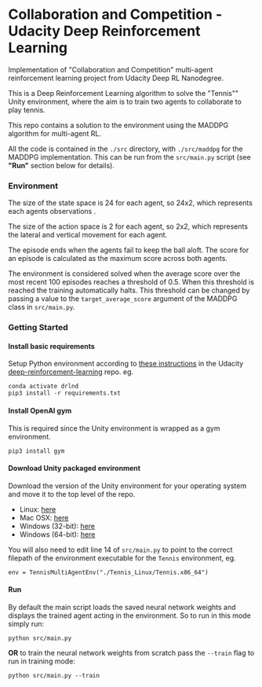 # Collaboration and Competition - Udacity Deep Reinforcement Learning
Implementation of "Collaboration and Competition" multi-agent reinforcement learning project from Udacity Deep RL Nanodegree.

This is a Deep Reinforcement Learning algorithm to solve the "Tennis"" Unity environment, where the aim is 
to train two agents to collaborate to play tennis.

This repo contains a solution to the environment using the MADDPG algorithm for multi-agent RL.

All the code is contained in the `./src` directory, with `./src/maddpg` for the MADDPG implementation. This 
can be run from the `src/main.py` script (see **"Run"** section below for details).

### Environment
The size of the state space is 24 for each agent, so 24x2, which represents each agents observations .

The size of the action space is 2 for each agent, so 2x2, which represents the lateral and vertical movement for each agent.

The episode ends when the agents fail to keep the ball aloft. The score for an episode is calculated as the maximum score across
both agents.

The environment is considered solved when the average score over the most recent 100 episodes reaches a threshold of 0.5. 
When this threshold is reached the training automatically halts. This threshold can be changed by passing a value to 
the `target_average_score` argument of the MADDPG class in `src/main.py`.

### Getting Started

#### Install basic requirements 
Setup Python environment according to [these instructions](https://github.com/udacity/deep-reinforcement-learning#dependencies) 
in the Udacity [deep-reinforcement-learning](https://github.com/udacity/deep-reinforcement-learning) repo.
eg.
```
conda activate drlnd
pip3 install -r requirements.txt
```

#### Install OpenAI gym
This is required since the Unity environment is wrapped as a gym environment.
```
pip3 install gym
```

#### Download Unity packaged environment
Download the version of the Unity environment for your operating system and move it to the top level of the repo. 

- Linux: [here](https://s3-us-west-1.amazonaws.com/udacity-drlnd/P3/Tennis/Tennis_Linux.zip)
- Mac OSX: [here](https://s3-us-west-1.amazonaws.com/udacity-drlnd/P3/Tennis/Tennis.app.zip)
- Windows (32-bit): [here](https://s3-us-west-1.amazonaws.com/udacity-drlnd/P3/Tennis/Tennis_Windows_x86.zip)
- Windows (64-bit): [here](https://s3-us-west-1.amazonaws.com/udacity-drlnd/P3/Tennis/Tennis_Windows_x86_64.zip)

You will also need to edit line 14 of `src/main.py` to point to the correct filepath of the environment executable for
the `Tennis` environment, eg.
```
env = TennisMultiAgentEnv("./Tennis_Linux/Tennis.x86_64")
```

#### Run
By default the main script loads the saved neural network weights and displays the trained agent acting in the environment. 
So to run in this mode simply run:
```
python src/main.py
```
**OR** to train the neural network weights from scratch pass the `--train` flag to run in training mode:
```
python src/main.py --train
```